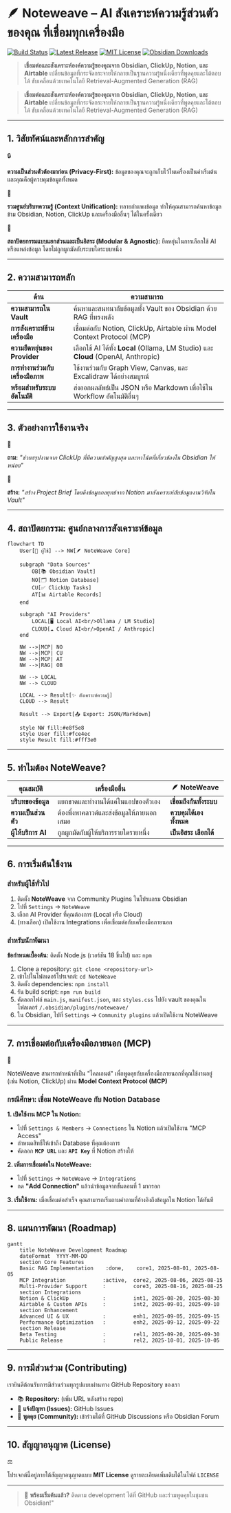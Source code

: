 # 🪶 Noteweave – AI สังเคราะห์ความรู้ส่วนตัวของคุณ ที่เชื่อมทุกเครื่องมือ

[![Build Status](https://img.shields.io/github/actions/workflow/status/billlzzz10/NoteWeave/ci.yml?branch=main&style=for-the-badge)](https://github.com/billlzzz10/NoteWeave/actions)
[![Latest Release](https://img.shields.io/github/v/release/billlzzz10/NoteWeave?style=for-the-badge)](https://github.com/billlzzz10/NoteWeave/releases)
[![MIT License](https://img.shields.io/github/license/billlzzz10/NoteWeave?style=for-the-badge)](https://github.com/billlzzz10/NoteWeave/blob/main/LICENSE)
[![Obsidian Downloads](https://img.shields.io/badge/dynamic/json?url=https%3A%2F%2Fraw.githubusercontent.com%2Fobsidianmd%2Fobsidian-releases%2Fmaster%2Fcommunity-plugin-stats.json&query=%24%5B'noteweave'%5D.downloads&label=downloads&style=for-the-badge&color=7B68EE)](https://obsidian.md/plugins)

> **เชื่อมต่อและสังเคราะห์องค์ความรู้ของคุณจาก Obsidian, ClickUp, Notion, และ Airtable** เปลี่ยนข้อมูลที่กระจัดกระจายให้กลายเป็นฐานความรู้หนึ่งเดียวที่พูดคุยและโต้ตอบได้ ขับเคลื่อนด้วยเทคโนโลยี Retrieval-Augmented Generation (RAG)

> **เชื่อมต่อและสังเคราะห์องค์ความรู้ของคุณจาก Obsidian, ClickUp, Notion, และ Airtable** เปลี่ยนข้อมูลที่กระจัดกระจายให้กลายเป็นฐานความรู้หนึ่งเดียวที่พูดคุยและโต้ตอบได้ ขับเคลื่อนด้วยเทคโนโลยี Retrieval-Augmented Generation (RAG)
> 

---

## 1. วิสัยทัศน์และหลักการสำคัญ

<aside>
🔒

**ความเป็นส่วนตัวต้องมาก่อน (Privacy-First):** ข้อมูลของคุณจะถูกเก็บไว้ในเครื่องเป็นค่าเริ่มต้น และคุณคือผู้ควบคุมข้อมูลทั้งหมด

</aside>

<aside>
🔗

**รวมศูนย์บริบทความรู้ (Context Unification):** ทลายกำแพงข้อมูล ทำให้คุณสามารถค้นหาข้อมูลข้าม Obsidian, Notion, ClickUp และเครื่องมืออื่นๆ ได้ในครั้งเดียว

</aside>

<aside>
🧩

**สถาปัตยกรรมแบบแยกส่วนและเป็นอิสระ (Modular & Agnostic):** ยืดหยุ่นในการเลือกใช้ AI หรือแหล่งข้อมูล โดยไม่ถูกผูกมัดกับระบบใดระบบหนึ่ง

</aside>

---

## 2. ความสามารถหลัก

| **ด้าน** | **ความสามารถ** |
| --- | --- |
| **ความสามารถใน Vault** | ค้นหาและสนทนากับข้อมูลทั้ง Vault ของ Obsidian ด้วย RAG ที่ทรงพลัง |
| **การสังเคราะห์ข้ามเครื่องมือ** | เชื่อมต่อกับ Notion, ClickUp, Airtable ผ่าน Model Context Protocol (MCP) |
| **ความยืดหยุ่นของ Provider** | เลือกใช้ AI ได้ทั้ง **Local** (Ollama, LM Studio) และ **Cloud** (OpenAI, Anthropic) |
| **การทำงานร่วมกับเครื่องมือภาพ** | ใช้งานร่วมกับ Graph View, Canvas, และ Excalidraw ได้อย่างสมบูรณ์ |
| **พร้อมสำหรับระบบอัตโนมัติ** | ส่งออกผลลัพธ์เป็น JSON หรือ Markdown เพื่อใช้ใน Workflow อัตโนมัติอื่นๆ |

---

## 3. ตัวอย่างการใช้งานจริง

<aside>
💬

**ถาม:** *"ช่วยสรุปงานจาก ClickUp ที่มีความสำคัญสูงสุด และหาโน้ตที่เกี่ยวข้องใน Obsidian ให้หน่อย"*

</aside>

<aside>
📝

**สร้าง:** *"สร้าง Project Brief โดยดึงข้อมูลกลยุทธ์จาก Notion มาสังเคราะห์กับข้อมูลงานวิจัยใน Vault"*

</aside>

---

## 4. สถาปัตยกรรม: ศูนย์กลางการสังเคราะห์ข้อมูล

```
flowchart TD
    User[👤 ผู้ใช้] --> NW[🪶 NoteWeave Core]
    
    subgraph "Data Sources"
        OB[📚 Obsidian Vault]
        NO[🗂️ Notion Database]
        CU[✅ ClickUp Tasks]
        AT[📊 Airtable Records]
    end
    
    subgraph "AI Providers"
        LOCAL[🖥️ Local AI<br/>Ollama / LM Studio]
        CLOUD[☁️ Cloud AI<br/>OpenAI / Anthropic]
    end
    
    NW -->|MCP| NO
    NW -->|MCP| CU
    NW -->|MCP| AT
    NW -->|RAG| OB
    
    NW --> LOCAL
    NW --> CLOUD
    
    LOCAL --> Result[✨ สังเคราะห์ความรู้]
    CLOUD --> Result
    
    Result --> Export[📤 Export: JSON/Markdown]
    
    style NW fill:#e8f5e8
    style User fill:#fce4ec
    style Result fill:#fff3e0
```

---

## 5. ทำไมต้อง NoteWeave?

| **คุณสมบัติ** | **เครื่องมืออื่น** | **🪶 NoteWeave** |
| --- | --- | --- |
| **บริบทของข้อมูล** | แยกขาดและทำงานได้แค่ในแอปของตัวเอง | **เชื่อมถึงกันทั้งระบบ** |
| **ความเป็นส่วนตัว** | ต้องพึ่งพาคลาวด์และส่งข้อมูลให้ภายนอกเสมอ | **ควบคุมได้เองทั้งหมด** |
| **ผู้ให้บริการ AI** | ถูกผูกมัดกับผู้ให้บริการรายใดรายหนึ่ง | **เป็นอิสระ เลือกได้** |

---

## 6. การเริ่มต้นใช้งาน

### สำหรับผู้ใช้ทั่วไป

1. ติดตั้ง **NoteWeave** จาก Community Plugins ในโปรแกรม Obsidian
2. ไปที่ `Settings` → `NoteWeave`
3. เลือก AI Provider ที่คุณต้องการ (Local หรือ Cloud)
4. (ทางเลือก) เปิดใช้งาน Integrations เพื่อเชื่อมต่อกับเครื่องมือภายนอก

### สำหรับนักพัฒนา

**ข้อกำหนดเบื้องต้น:** ติดตั้ง Node.js (เวอร์ชัน 18 ขึ้นไป) และ `npm`

1. Clone a repository: `git clone <repository-url>`
2. เข้าไปในโฟลเดอร์โปรเจกต์: `cd NoteWeave`
3. ติดตั้ง dependencies: `npm install`
4. รัน build script: `npm run build`
5. คัดลอกไฟล์ `main.js`, `manifest.json`, และ `styles.css` ไปยัง vault ของคุณในโฟลเดอร์ `/.obsidian/plugins/noteweave/`
6. ใน Obsidian, ไปที่ `Settings` → `Community plugins` แล้วเปิดใช้งาน NoteWeave

---

## 7. การเชื่อมต่อกับเครื่องมือภายนอก (MCP)

<aside>
🔗

NoteWeave สามารถทำหน้าที่เป็น "ไคลเอนต์" เพื่อพูดคุยกับเครื่องมือภายนอกที่คุณใช้งานอยู่ (เช่น Notion, ClickUp) ผ่าน **Model Context Protocol (MCP)**

</aside>

### กรณีศึกษา: เชื่อม NoteWeave กับ Notion Database

**1. เปิดใช้งาน MCP ใน Notion:**

- ไปที่ `Settings & Members` → `Connections` ใน Notion แล้วเปิดใช้งาน "MCP Access"
- กำหนดสิทธิ์ให้เข้าถึง Database ที่คุณต้องการ
- คัดลอก **`MCP URL`** และ **`API Key`** ที่ Notion สร้างให้

**2. เพิ่มการเชื่อมต่อใน NoteWeave:**

- ไปที่ `Settings` → `NoteWeave` → `Integrations`
- กด **"Add Connection"** แล้วนำข้อมูลจากขั้นตอนที่ 1 มากรอก

**3. เริ่มใช้งาน:** เมื่อเชื่อมต่อสำเร็จ คุณสามารถเริ่มถามคำถามที่อ้างอิงถึงข้อมูลใน Notion ได้ทันที

---

## 8. แผนการพัฒนา (Roadmap)

```
gantt
    title NoteWeave Development Roadmap
    dateFormat  YYYY-MM-DD
    section Core Features
    Basic RAG Implementation    :done,    core1, 2025-08-01, 2025-08-05
    MCP Integration            :active,  core2, 2025-08-06, 2025-08-15
    Multi-Provider Support     :         core3, 2025-08-16, 2025-08-25
    section Integrations
    Notion & ClickUp           :         int1, 2025-08-20, 2025-08-30
    Airtable & Custom APIs     :         int2, 2025-09-01, 2025-09-10
    section Enhancement
    Advanced UI & UX           :         enh1, 2025-09-05, 2025-09-15
    Performance Optimization   :         enh2, 2025-09-12, 2025-09-22
    section Release
    Beta Testing               :         rel1, 2025-09-20, 2025-09-30
    Public Release             :         rel2, 2025-10-01, 2025-10-05
```

---

## 9. การมีส่วนร่วม (Contributing)

เรายินดีต้อนรับการมีส่วนร่วมทุกรูปแบบผ่านทาง GitHub Repository ของเรา

- 📚 **Repository:** (เพิ่ม URL หลังสร้าง repo)
- 🐛 **แจ้งปัญหา (Issues):** GitHub Issues
- 💬 **พูดคุย (Community):** เข้าร่วมได้ที่ GitHub Discussions หรือ Obsidian Forum

---

## 10. สัญญาอนุญาต (License)

<aside>
⚖️

โปรเจกต์นี้อยู่ภายใต้สัญญาอนุญาตแบบ **MIT License** ดูรายละเอียดเพิ่มเติมได้ในไฟล์ `LICENSE`

</aside>

---

> 🚀 **พร้อมเริ่มต้นแล้ว?** ติดตาม development ได้ที่ GitHub และร่วมพูดคุยในชุมชน Obsidian!"
>
